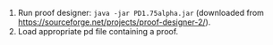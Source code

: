 1. Run proof designer: `java -jar PD1.75alpha.jar` (downloaded from https://sourceforge.net/projects/proof-designer-2/).
2. Load appropriate pd file containing a proof.
